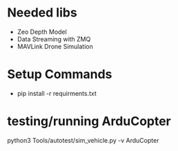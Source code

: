 # Needed libs
- Zeo Depth Model 
- Data Streaming with ZMQ
- MAVLink Drone Simulation 

# Setup Commands 
- pip install -r requirments.txt 

# testing/running ArduCopter 

python3 Tools/autotest/sim_vehicle.py -v ArduCopter